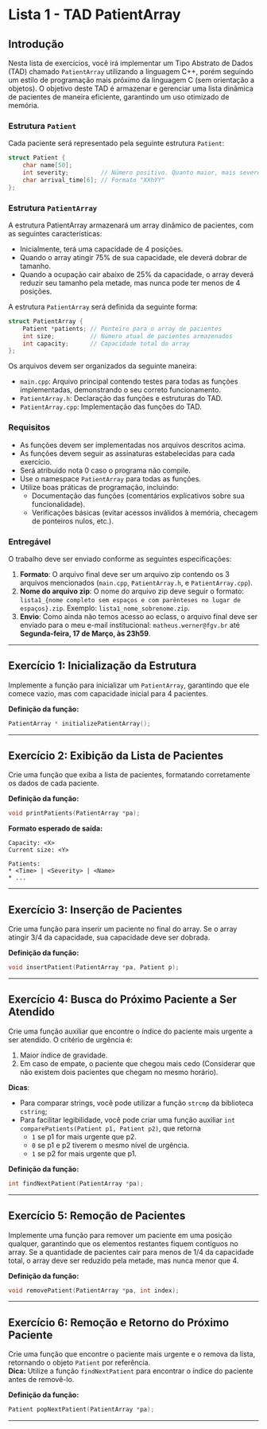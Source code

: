 # Lista 1 - TAD PatientArray

## Introdução

Nesta lista de exercícios, você irá implementar um Tipo Abstrato de Dados (TAD) chamado `PatientArray` utilizando a linguagem C++, porém seguindo um estilo de programação mais próximo da linguagem C (sem orientação a objetos). O objetivo deste TAD é armazenar e gerenciar uma lista dinâmica de pacientes de maneira eficiente, garantindo um uso otimizado de memória.

### Estrutura `Patient`

Cada paciente será representado pela seguinte estrutura `Patient`:

```cpp
struct Patient {
    char name[50];
    int severity;         // Número positivo. Quanto maior, mais severo.
    char arrival_time[6]; // Formato "XXhYY"
};
```

### Estrutura `PatientArray`

A estrutura PatientArray armazenará um array dinâmico de pacientes, com as seguintes características:
* Inicialmente, terá uma capacidade de 4 posições.
* Quando o array atingir 75% de sua capacidade, ele deverá dobrar de tamanho.
* Quando a ocupação cair abaixo de 25% da capacidade, o array deverá reduzir seu tamanho pela metade, mas nunca pode ter menos de 4 posições.

A estrutura `PatientArray` será definida da seguinte forma:

```cpp
struct PatientArray {
    Patient *patients; // Ponteiro para o array de pacientes
    int size;          // Número atual de pacientes armazenados
    int capacity;      // Capacidade total do array
};
```

Os arquivos devem ser organizados da seguinte maneira:
- `main.cpp`: Arquivo principal contendo testes para todas as funções implementadas, demonstrando o seu correto funcionamento.
- `PatientArray.h`: Declaração das funções e estruturas do TAD.
- `PatientArray.cpp`: Implementação das funções do TAD.

### Requisitos
* As funções devem ser implementadas nos arquivos descritos acima.
* As funções devem seguir as assinaturas estabelecidas para cada exercício.
* Será atribuído nota 0 caso o programa não compile.
* Use o namespace `PatientArray` para todas as funções.
* Utilize boas práticas de programação, incluindo:
    - Documentação das funções (comentários explicativos sobre sua funcionalidade).
    - Verificações básicas (evitar acessos inválidos à memória, checagem de ponteiros nulos, etc.).

### Entregável
O trabalho deve ser enviado conforme as seguintes especificações:
1. **Formato**: O arquivo final deve ser um arquivo zip contendo os 3 arquivos mencionados (`main.cpp`, `PatientArray.h`, e `PatientArray.cpp`).
2. **Nome do arquivo zip**: O nome do arquivo zip deve seguir o formato: `lista1_{nome completo sem espaços e com parênteses no lugar de espaços}.zip`. Exemplo: `lista1_nome_sobrenome.zip`.
3. **Envio**: Como ainda não temos acesso ao eclass, o arquivo final deve ser enviado para o meu e-mail institucional: `matheus.werner@fgv.br` até **Segunda-feira, 17 de Março, às 23h59**.

---

## Exercício 1: Inicialização da Estrutura

Implemente a função para inicializar um `PatientArray`, garantindo que ele comece vazio, mas com capacidade inicial para 4 pacientes.

**Definição da função:**
```cpp
PatientArray * initializePatientArray();
```

---

## Exercício 2: Exibição da Lista de Pacientes

Crie uma função que exiba a lista de pacientes, formatando corretamente os dados de cada paciente.

**Definição da função:**
```cpp
void printPatients(PatientArray *pa);
```

**Formato esperado de saída:**
```
Capacity: <X>
Current size: <Y>

Patients:
* <Time> | <Severity> | <Name>
* ...
```

---

## Exercício 3: Inserção de Pacientes

Crie uma função para inserir um paciente no final do array. Se o array atingir 3/4 da capacidade, sua capacidade deve ser dobrada.

**Definição da função:**
```cpp
void insertPatient(PatientArray *pa, Patient p);
```

---

## Exercício 4: Busca do Próximo Paciente a Ser Atendido

Crie uma função auxiliar que encontre o índice do paciente mais urgente a ser atendido. O critério de urgência é:
1. Maior índice de gravidade.
2. Em caso de empate, o paciente que chegou mais cedo (Considerar que não existem dois pacientes que chegam no mesmo horário).

**Dicas**:
* Para comparar strings, você pode utilizar a função `strcmp` da biblioteca `cstring`;
* Para facilitar legibilidade, você pode criar uma função auxiliar `int comparePatients(Patient p1, Patient p2)`, que retorna
  - `1` se p1 for mais urgente que p2.
  - `0` se p1 e p2 tiverem o mesmo nível de urgência.
  - `1` se p2 for mais urgente que p1.

**Definição da função:**
```cpp
int findNextPatient(PatientArray *pa);
```

---

## Exercício 5: Remoção de Pacientes

Implemente uma função para remover um paciente em uma posição qualquer, garantindo que os elementos restantes fiquem contíguos no array. Se a quantidade de pacientes cair para menos de 1/4 da capacidade total, o array deve ser reduzido pela metade, mas nunca menor que 4.

**Definição da função:**
```cpp
void removePatient(PatientArray *pa, int index);
```

---

## Exercício 6: Remoção e Retorno do Próximo Paciente

Crie uma função que encontre o paciente mais urgente e o remova da lista, retornando o objeto `Patient` por referência.\
**Dica:** Utilize a função `findNextPatient` para encontrar o índice do paciente antes de removê-lo.

**Definição da função:**
```cpp
Patient popNextPatient(PatientArray *pa);
```

---

